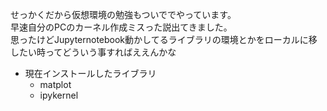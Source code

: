せっかくだから仮想環境の勉強もついででやっています。  
早速自分のPCのカーネル作成ミスった説出てきました。  
思ったけどJupyternotebook動かしてるライブラリの環境とかをローカルに移したい時ってどういう事すればええんかな  

- 現在インストールしたライブラリ
  - matplot  
  - ipykernel
